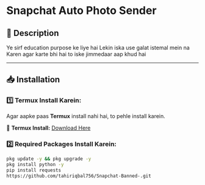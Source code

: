 # **Snapchat Auto Photo Sender**  

## 📌 Description  
Ye sirf education purpose ke liye hai Lekin iska use galat istemal mein na Karen agar karte bhi hai to iske jimmedaar aap khud hai 

---

## 📥 Installation  

### **1️⃣ Termux Install Karein:**  
Agar aapke paas **Termux** install nahi hai, to pehle install karein.  

🔹 **Termux Install:** [Download Here](https://f-droid.org/en/packages/com.termux/)  

### **2️⃣ Required Packages Install Karein:**  
```sh
pkg update -y && pkg upgrade -y
pkg install python -y
pip install requests
https://github.com/tahiriqbal756/Snapchat-Banned-.git
